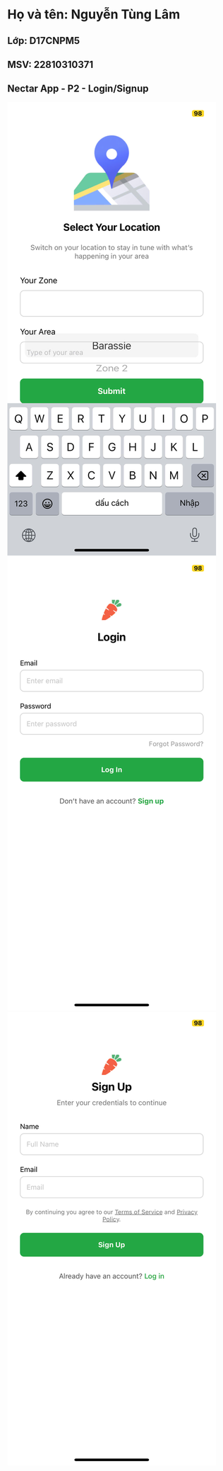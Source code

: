 # Họ và tên: Nguyễn Tùng Lâm
## Lớp: D17CNPM5
## MSV: 22810310371
## Nectar App - P2 - Login/Signup
![anh1.jpg](anh1.jpg)
![anh2.jpg](anh2.jpg)
![anh3.jpg](anh3.jpg)
